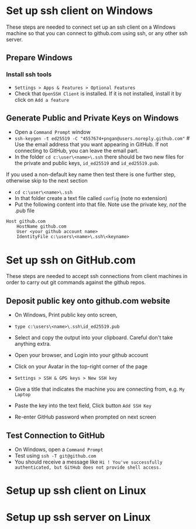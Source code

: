 # Set up ssh client on Windows

These steps are needed to connect set up an ssh client on a Windows machine so that you can connect to github.com using ssh, or any other ssh server.

## Prepare Windows
### Install ssh tools
- `Settings > Apps & Features > Optional Features`
- Check that `OpenSSH Client` is installed. If it is not installed, install it by click on `Add a feature`

## Generate Public and Private Keys on Windows
- Open a `Command Prompt` window
- `ssh-keygen -t ed25519 -C "4557674+pngan@users.noreply.github.com"`  # Use the email address that you want appearing in GitHub. If not connecting to GitHub, you can leave the email part.
- In the folder `cd c:\user\<name>\.ssh` there should be two new files for the private and public keys, `id_ed25519` and `id_ed25519.pub`.

If you used a non-default key name then test there is one further step, otherwise skip to the next section
- `cd c:\user\<name>\.ssh`
- In that folder create a text file called `config` (note no extension)
- Put the following content into that file.  Note use the private key, *not* the .pub file
```
Host github.com
    HostName github.com
    User <your github account name>
    IdentityFile c:\users\<name>\.ssh\<keyname>
```
# Set up ssh on GitHub.com

These steps are needed to accept ssh connections from client machines in order to carry out git commands against the github repos.

## Deposit public key onto github.com website
- On Windows, Print public key onto screen, 
- `type c:\users\<name>\.ssh\id_ed25519.pub`
- Select and copy the output into your clipboard. Careful don't take anything extra.

- Open your browser, and Login into your github account
- Click on your Avatar in the top-right corner of the page
- `Settings > SSH & GPG keys > New SSH key`
- Give a title that indicates the machine you are connecting from, e.g. `My Laptop`
- Paste the key into the text field, Click button `Add SSH Key`
- Re-enter GitHub password when prompted on next screen 

## Test Connection to GitHub
- On Windows, open a `Command Prompt`
- Test using `ssh -T git@github.com`
- You should receive a message like `Hi ! You've successfully authenticated, but GitHub does not provide shell access.`


# Setup up ssh client on Linux

# Setup up ssh server on Linux
